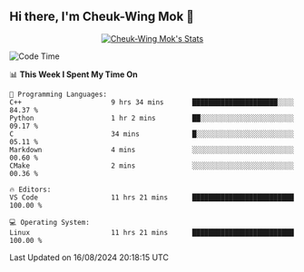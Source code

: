 ## Hi there, I'm Cheuk-Wing Mok 👋

<!--
**mozro0327/mozro0327** is a ✨ _special_ ✨ repository because its `README.md` (this file) appears on your GitHub profile.

Here are some ideas to get you started:

- 🔭 I’m currently working on ...
- 🌱 I’m currently learning ...
- 👯 I’m looking to collaborate on ...
- 🤔 I’m looking for help with ...
- 💬 Ask me about ...
- 📫 How to reach me: ...
- 😄 Pronouns: ...
- ⚡ Fun fact: ...
-->

<p align="center">
  <a href="https://github.com/mozro0327" class="rich-diff-level-one">
    <img src="https://github-readme-stats.vercel.app/api?username=mozro0327&title_color=333&text_color=777" alt="Cheuk-Wing Mok's Stats" >
    <!-- &hide=issues
    <img src="https://github-readme-stats.vercel.app/api?username=mozro0327&hide=issues&title_color=333&text_color=777" alt="Cheuk-Wing Mok's Stats" >
    -->
  </a>
</p>

<!--START_SECTION:waka-->
![Code Time](http://img.shields.io/badge/Code%20Time-2%2C886%20hrs%2017%20mins-blue)

📊 **This Week I Spent My Time On** 

```text
💬 Programming Languages: 
C++                      9 hrs 34 mins       █████████████████████░░░░   84.37 % 
Python                   1 hr 2 mins         ██░░░░░░░░░░░░░░░░░░░░░░░   09.17 % 
C                        34 mins             █░░░░░░░░░░░░░░░░░░░░░░░░   05.11 % 
Markdown                 4 mins              ░░░░░░░░░░░░░░░░░░░░░░░░░   00.60 % 
CMake                    2 mins              ░░░░░░░░░░░░░░░░░░░░░░░░░   00.36 % 

🔥 Editors: 
VS Code                  11 hrs 21 mins      █████████████████████████   100.00 % 

💻 Operating System: 
Linux                    11 hrs 21 mins      █████████████████████████   100.00 % 
```


 Last Updated on 16/08/2024 20:18:15 UTC
<!--END_SECTION:waka-->
